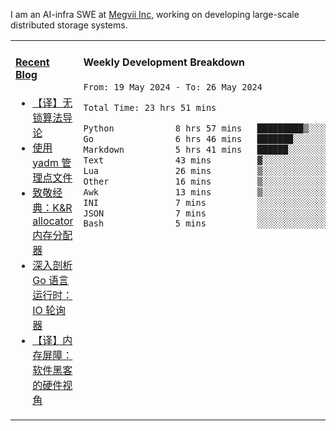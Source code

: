 I am an AI-infra SWE at [Megvii Inc](https://en.megvii.com/), working on developing large-scale distributed storage systems.

<table width="960px">
<tr>
<td valign="top" width="50%">

#### <a href="https://www.kongjun18.me" target="_blank">Recent Blog</a>

<!-- BLOG-POST-LIST:START -->
- [【译】无锁算法导论](https://kongjun18.github.io/posts/2023/07/14/)
- [使用 yadm 管理点文件](https://kongjun18.github.io/posts/2023/04/07/)
- [致敬经典：K&amp;R allocator 内存分配器](https://kongjun18.github.io/posts/2022/12/12/)
- [深入剖析 Go 语言运行时：IO 轮询器](https://kongjun18.github.io/posts/2022/11/21/)
- [【译】内存屏障：软件黑客的硬件视角](https://kongjun18.github.io/posts/2022/11/03/)
<!-- BLOG-POST-LIST:END -->

</td>
<td valign="top" width="50%">

#### Weekly Development Breakdown

<!--START_SECTION:waka-->

```txt
From: 19 May 2024 - To: 26 May 2024

Total Time: 23 hrs 51 mins

Python            8 hrs 57 mins   █████████▒░░░░░░░░░░░░░░░   37.55 %
Go                6 hrs 46 mins   ███████░░░░░░░░░░░░░░░░░░   28.42 %
Markdown          5 hrs 41 mins   ██████░░░░░░░░░░░░░░░░░░░   23.87 %
Text              43 mins         ▓░░░░░░░░░░░░░░░░░░░░░░░░   03.04 %
Lua               26 mins         ▒░░░░░░░░░░░░░░░░░░░░░░░░   01.84 %
Other             16 mins         ▒░░░░░░░░░░░░░░░░░░░░░░░░   01.16 %
Awk               13 mins         ▒░░░░░░░░░░░░░░░░░░░░░░░░   00.96 %
INI               7 mins          ░░░░░░░░░░░░░░░░░░░░░░░░░   00.54 %
JSON              7 mins          ░░░░░░░░░░░░░░░░░░░░░░░░░   00.50 %
Bash              5 mins          ░░░░░░░░░░░░░░░░░░░░░░░░░   00.37 %
```

<!--END_SECTION:waka-->
</td>
</tr>

</table>
